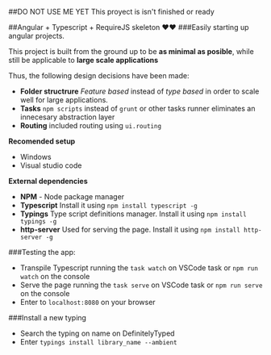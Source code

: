 ##DO NOT USE ME YET
This proyect is isn't finished or ready

##Angular + Typescript + RequireJS skeleton ❤❤
###Easily starting up angular projects.

This project is built from the ground up to be 
**as minimal as posible**, while still be applicable to **large scale applications**

Thus, the following design decisions have been made:  

- **Folder structrure** *Feature based* instead of *type based* in order to scale well for large applications.
- **Tasks** `npm scripts` instead of `grunt` or other tasks runner eliminates an innecesary abstraction layer
- **Routing** included routing using  `ui.routing`

 
**Recomended setup**
- Windows
- Visual studio code


**External dependencies**

- **NPM** - Node package manager
- **Typescript** Install it using `npm install typescript -g`
- **Typings** Type script definitions manager. Install it using `npm install typings -g`
- **http-server** Used for serving the page. Install it using `npm install http-server -g`

###Testing the app:

- Transpile Typescript running the `task watch` on VSCode task or `npm run watch` on the console
- Serve the page running the `task serve` on VSCode task or `npm run serve` on the console 
- Enter to `localhost:8080` on your browser 

###Install a new typing
- Search the typing on name on DefinitelyTyped
- Enter `typings install library_name --ambient`